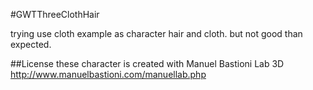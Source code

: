 #GWTThreeClothHair

trying use cloth example  as character hair and cloth.
but not good than expected.

##License
these character is created with Manuel Bastioni Lab 3D 
http://www.manuelbastioni.com/manuellab.php

